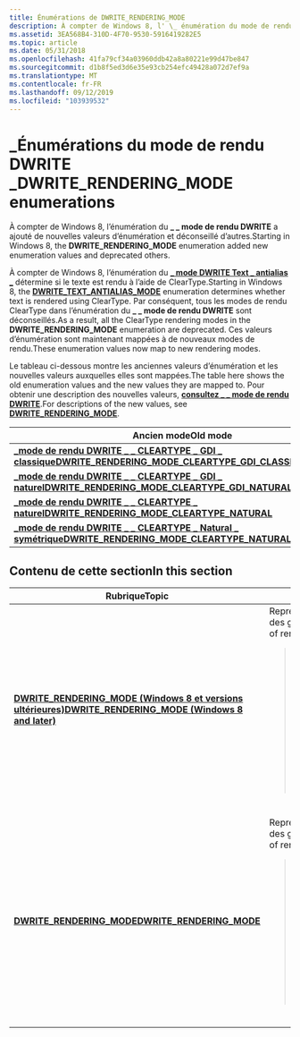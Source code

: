 ```yaml
---
title: Énumérations de DWRITE_RENDERING_MODE
description: À compter de Windows 8, l' \_ énumération du mode de rendu DWRITE a \_ ajouté de nouvelles valeurs d’énumération et déconseillé d’autres.
ms.assetid: 3EA568B4-310D-4F70-9530-5916419282E5
ms.topic: article
ms.date: 05/31/2018
ms.openlocfilehash: 41fa79cf34a03960ddb42a8a80221e99d47be847
ms.sourcegitcommit: d1b8f5ed3d6e35e93cb254efc49428a072d7ef9a
ms.translationtype: MT
ms.contentlocale: fr-FR
ms.lasthandoff: 09/12/2019
ms.locfileid: "103939532"
---
```

# <a name="dwrite_rendering_mode-enumerations"></a><span data-ttu-id="1e8de-103">\_Énumérations du mode de rendu DWRITE \_</span><span class="sxs-lookup"><span data-stu-id="1e8de-103">DWRITE\_RENDERING\_MODE enumerations</span></span>

<span data-ttu-id="1e8de-104">À compter de Windows 8, l’énumération du **\_ \_ mode de rendu DWRITE** a ajouté de nouvelles valeurs d’énumération et déconseillé d’autres.</span><span class="sxs-lookup"><span data-stu-id="1e8de-104">Starting in Windows 8, the **DWRITE\_RENDERING\_MODE** enumeration added new enumeration values and deprecated others.</span></span>

<span data-ttu-id="1e8de-105">À compter de Windows 8, l’énumération du [**\_ mode DWRITE Text \_ antialias \_**](/windows/win32/api/Dwrite_1/ne-dwrite_1-dwrite_text_antialias_mode) détermine si le texte est rendu à l’aide de ClearType.</span><span class="sxs-lookup"><span data-stu-id="1e8de-105">Starting in Windows 8, the [**DWRITE\_TEXT\_ANTIALIAS\_MODE**](/windows/win32/api/Dwrite_1/ne-dwrite_1-dwrite_text_antialias_mode) enumeration determines whether text is rendered using ClearType.</span></span> <span data-ttu-id="1e8de-106">Par conséquent, tous les modes de rendu ClearType dans l’énumération du **\_ \_ mode de rendu DWRITE** sont déconseillés.</span><span class="sxs-lookup"><span data-stu-id="1e8de-106">As a result, all the ClearType rendering modes in the **DWRITE\_RENDERING\_MODE** enumeration are deprecated.</span></span> <span data-ttu-id="1e8de-107">Ces valeurs d’énumération sont maintenant mappées à de nouveaux modes de rendu.</span><span class="sxs-lookup"><span data-stu-id="1e8de-107">These enumeration values now map to new rendering modes.</span></span>

<span data-ttu-id="1e8de-108">Le tableau ci-dessous montre les anciennes valeurs d’énumération et les nouvelles valeurs auxquelles elles sont mappées.</span><span class="sxs-lookup"><span data-stu-id="1e8de-108">The table here shows the old enumeration values and the new values they are mapped to.</span></span> <span data-ttu-id="1e8de-109">Pour obtenir une description des nouvelles valeurs, [**consultez \_ \_ mode de rendu DWRITE**](/windows/win32/api/dwrite/ne-dwrite-dwrite_rendering_mode).</span><span class="sxs-lookup"><span data-stu-id="1e8de-109">For descriptions of the new values, see [**DWRITE\_RENDERING\_MODE**](/windows/win32/api/dwrite/ne-dwrite-dwrite_rendering_mode).</span></span>



| <span data-ttu-id="1e8de-110">Ancien mode</span><span class="sxs-lookup"><span data-stu-id="1e8de-110">Old mode</span></span>                                                                                | <span data-ttu-id="1e8de-111">Nouveau mode</span><span class="sxs-lookup"><span data-stu-id="1e8de-111">New mode</span></span>                                                                                |
|-----------------------------------------------------------------------------------------|-----------------------------------------------------------------------------------------|
| [<span data-ttu-id="1e8de-112">**\_mode de rendu DWRITE \_ \_ CLEARTYPE \_ GDI \_ classique**</span><span class="sxs-lookup"><span data-stu-id="1e8de-112">**DWRITE\_RENDERING\_MODE\_CLEARTYPE\_GDI\_CLASSIC**</span></span>](/windows/win32/api/dwrite/ne-dwrite-dwrite_rendering_mode)       | [<span data-ttu-id="1e8de-113">**\_mode de rendu DWRITE \_ \_ GDI \_ classique**</span><span class="sxs-lookup"><span data-stu-id="1e8de-113">**DWRITE\_RENDERING\_MODE\_GDI\_CLASSIC**</span></span>](/windows/win32/api/dwrite/ne-dwrite-dwrite_rendering_mode)                  |
| [<span data-ttu-id="1e8de-114">**\_mode de rendu DWRITE \_ \_ CLEARTYPE \_ GDI \_ naturel**</span><span class="sxs-lookup"><span data-stu-id="1e8de-114">**DWRITE\_RENDERING\_MODE\_CLEARTYPE\_GDI\_NATURAL**</span></span>](/windows/win32/api/dwrite/ne-dwrite-dwrite_rendering_mode)       | [<span data-ttu-id="1e8de-115">**\_mode de rendu DWRITE \_ \_ GDI \_ naturel**</span><span class="sxs-lookup"><span data-stu-id="1e8de-115">**DWRITE\_RENDERING\_MODE\_GDI\_NATURAL**</span></span>](/windows/win32/api/dwrite/ne-dwrite-dwrite_rendering_mode)                  |
| [<span data-ttu-id="1e8de-116">**\_mode de rendu DWRITE \_ \_ CLEARTYPE \_ naturel**</span><span class="sxs-lookup"><span data-stu-id="1e8de-116">**DWRITE\_RENDERING\_MODE\_CLEARTYPE\_NATURAL**</span></span>](/windows/win32/api/dwrite/ne-dwrite-dwrite_rendering_mode)            | [<span data-ttu-id="1e8de-117">**\_mode de rendu DWRITE \_ \_ CLEARTYPE \_ naturel**</span><span class="sxs-lookup"><span data-stu-id="1e8de-117">**DWRITE\_RENDERING\_MODE\_CLEARTYPE\_NATURAL**</span></span>](/windows/win32/api/dwrite/ne-dwrite-dwrite_rendering_mode)            |
| [<span data-ttu-id="1e8de-118">**\_mode de rendu DWRITE \_ \_ CLEARTYPE \_ Natural \_ symétrique**</span><span class="sxs-lookup"><span data-stu-id="1e8de-118">**DWRITE\_RENDERING\_MODE\_CLEARTYPE\_NATURAL\_SYMMETRIC**</span></span>](/windows/win32/api/dwrite/ne-dwrite-dwrite_rendering_mode) | [<span data-ttu-id="1e8de-119">**\_mode de rendu DWRITE \_ \_ CLEARTYPE \_ Natural \_ symétrique**</span><span class="sxs-lookup"><span data-stu-id="1e8de-119">**DWRITE\_RENDERING\_MODE\_CLEARTYPE\_NATURAL\_SYMMETRIC**</span></span>](/windows/win32/api/dwrite/ne-dwrite-dwrite_rendering_mode) |



 

## <a name="in-this-section"></a><span data-ttu-id="1e8de-120">Contenu de cette section</span><span class="sxs-lookup"><span data-stu-id="1e8de-120">In this section</span></span>



<table>
<colgroup>
<col style="width: 50%" />
<col style="width: 50%" />
</colgroup>
<thead>
<tr class="header">
<th><span data-ttu-id="1e8de-121">Rubrique</span><span class="sxs-lookup"><span data-stu-id="1e8de-121">Topic</span></span></th>
<th><span data-ttu-id="1e8de-122">Description</span><span class="sxs-lookup"><span data-stu-id="1e8de-122">Description</span></span></th>
</tr>
</thead>
<tbody>
<tr class="odd">
<td><span data-ttu-id="1e8de-123"><a href="/windows/win32/api/dwrite/ne-dwrite-dwrite_rendering_mode"><strong>DWRITE_RENDERING_MODE (Windows 8 et versions ultérieures)</strong></a></span><span class="sxs-lookup"><span data-stu-id="1e8de-123"><a href="/windows/win32/api/dwrite/ne-dwrite-dwrite_rendering_mode"><strong>DWRITE_RENDERING_MODE (Windows 8 and later)</strong></a></span></span><br/></td>
<td><span data-ttu-id="1e8de-124">Représente une méthode de rendu des glyphes.</span><span class="sxs-lookup"><span data-stu-id="1e8de-124">Represents a method of rendering glyphs.</span></span> <br/>
<blockquote>
[!Note]<br />
<span data-ttu-id="1e8de-125">Cette rubrique concerne <a href="/windows/win32/api/dwrite/ne-dwrite-dwrite_rendering_mode"><strong>DWRITE_RENDERING_MODE</strong></a> dans Windows 8 et versions ultérieures.</span><span class="sxs-lookup"><span data-stu-id="1e8de-125">This topic is about <a href="/windows/win32/api/dwrite/ne-dwrite-dwrite_rendering_mode"><strong>DWRITE_RENDERING_MODE</strong></a> in Windows 8 and later.</span></span> <span data-ttu-id="1e8de-126">Pour plus d’informations sur la version précédente, consultez <a href="/windows/win32/api/dwrite/ne-dwrite-dwrite_rendering_mode"><strong>cette rubrique</strong></a>.</span><span class="sxs-lookup"><span data-stu-id="1e8de-126">For info on the previous version see <a href="/windows/win32/api/dwrite/ne-dwrite-dwrite_rendering_mode"><strong>this topic</strong></a>.</span></span>
</blockquote>
<br/></td>
</tr>
<tr class="even">
<td><span data-ttu-id="1e8de-127"><a href="/windows/win32/api/dwrite/ne-dwrite-dwrite_rendering_mode"><strong>DWRITE_RENDERING_MODE</strong></a></span><span class="sxs-lookup"><span data-stu-id="1e8de-127"><a href="/windows/win32/api/dwrite/ne-dwrite-dwrite_rendering_mode"><strong>DWRITE_RENDERING_MODE</strong></a></span></span><br/></td>
<td><span data-ttu-id="1e8de-128">Représente une méthode de rendu des glyphes.</span><span class="sxs-lookup"><span data-stu-id="1e8de-128">Represents a method of rendering glyphs.</span></span> <br/>
<blockquote>
[!Note]<br />
<span data-ttu-id="1e8de-129">Cette rubrique concerne <a href="/windows/win32/api/dwrite/ne-dwrite-dwrite_rendering_mode"><strong>DWRITE_RENDERING_MODE</strong></a> antérieure à Windows 8 et versions ultérieures.</span><span class="sxs-lookup"><span data-stu-id="1e8de-129">This topic is about <a href="/windows/win32/api/dwrite/ne-dwrite-dwrite_rendering_mode"><strong>DWRITE_RENDERING_MODE</strong></a> previous to Windows 8 and later.</span></span> <span data-ttu-id="1e8de-130">Pour plus d’informations sur la version plus récente, consultez <strong>cette rubrique</strong>.</span><span class="sxs-lookup"><span data-stu-id="1e8de-130">For info on the newer version see <strong>this topic</strong>.</span></span>
</blockquote>
<br/></td>
</tr>
</tbody>
</table>



 

 

 





